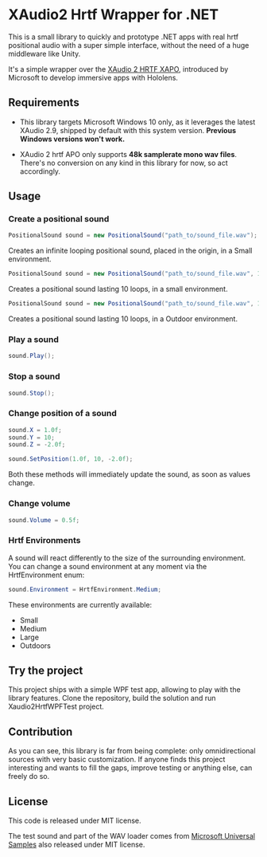 # XAudio2 Hrtf Wrapper for .NET

This is a small library to quickly and prototype .NET apps with real hrtf positional audio with a super simple interface, without the need of a huge middleware like Unity.

It's a simple wrapper over the [XAudio 2 HRTF XAPO](https://developer.microsoft.com/it-it/windows/holographic/spatial_sound_in_directx), introduced by Microsoft to develop immersive apps with Hololens.

## Requirements

- This library targets Microsoft Windows 10 only, as it leverages the latest XAudio 2.9, shipped by default with this system version. **Previous Windows versions won't work.**

- XAudio 2 hrtf APO only supports **48k samplerate mono wav files**. There's no conversion on any kind in this library for now, so act accordingly.

## Usage

### Create a positional sound

```C#
PositionalSound sound = new PositionalSound("path_to/sound_file.wav");
```

Creates an infinite looping positional sound, placed in the origin, in a Small environment.

```C#
PositionalSound sound = new PositionalSound("path_to/sound_file.wav", 10);
```

Creates a positional sound lasting 10 loops, in a small environment.

```C#
PositionalSound sound = new PositionalSound("path_to/sound_file.wav", 10, HrtfEnvironment.Outdoors);
```

Creates a positional sound lasting 10 loops, in a Outdoor environment.

### Play a sound

```C#
sound.Play();
```

### Stop a sound

```C#
sound.Stop();
```

### Change position of a sound

```C#
sound.X = 1.0f;
sound.Y = 10;
sound.Z = -2.0f;
```

```C#
sound.SetPosition(1.0f, 10, -2.0f);
```

Both these methods will immediately update the sound, as soon as values change.

### Change volume

```C#
sound.Volume = 0.5f;
```

### Hrtf Environments

A sound will react differently to the size of the surrounding environment. You can change a sound environment at any moment via the HrtfEnvironment enum:

```C#
sound.Environment = HrtfEnvironment.Medium;
```

These environments are currently available:

- Small
- Medium
- Large
- Outdoors

## Try the project

This project ships with a simple WPF test app, allowing to play with the library features. Clone the repository, build the solution and run Xaudio2HrtfWPFTest project.

## Contribution

As you can see, this library is far from being complete: only omnidirectional sources with very basic customization.
If anyone finds this project interesting and wants to fill the gaps, improve testing or anything else, can freely do so.

## License

This code is released under MIT license.

The test sound and part of the WAV loader comes from [Microsoft Universal Samples](https://github.com/Microsoft/Windows-universal-samples/blob/master/Samples/SpatialSound/README.md) also released under MIT license.

